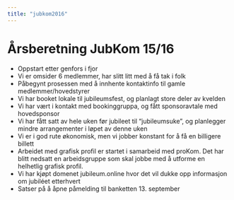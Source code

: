 ```yaml
---
title: "jubkom2016"
---
```


Årsberetning JubKom 15/16
==================
- Oppstart etter genfors i fjor
- Vi er omsider 6 medlemmer, har slitt litt med å få tak i folk
- Påbegynt prosessen med å innhente kontaktinfo til gamle medlemmer/hovedstyrer
- Vi har booket lokale til jubileumsfest, og planlagt store deler av kvelden
- Vi har vært i kontakt med bookinggruppa, og fått sponsoravtale med hovedsponsor
- Vi har fått satt av hele uken før jubileet til “jubileumsuke”, og planlegger mindre arrangementer i løpet av denne uken
- Vi er i god rute økonomisk, men vi jobber konstant for å få en billigere billett
- Arbeidet med grafisk profil er startet i samarbeid med proKom. Det har blitt nedsatt en arbeidsgruppe som skal jobbe med å utforme en helhetlig grafisk profil.
- Vi har kjøpt domenet jubileum.online hvor det vil dukke opp informasjon om jubiléet etterhvert
- Satser på å åpne påmelding til banketten 13. september
